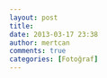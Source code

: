 ```yaml
---
layout: post
title: 
date: 2013-03-17 23:38
author: mertcan
comments: true
categories: [Fotoğraf]
---
```

<div class="separator" style="clear: both; text-align: center;"><a style="margin-left: 1em; margin-right: 1em;" href="http://www.mertcanekren.com/blog/wp-content/uploads/2013/03/blogger-image-1168407060.jpg"><img src="http://www.mertcanekren.com/blog/wp-content/uploads/2013/03/blogger-image-1168407060.jpg" alt="" border="0" /></a></div>
